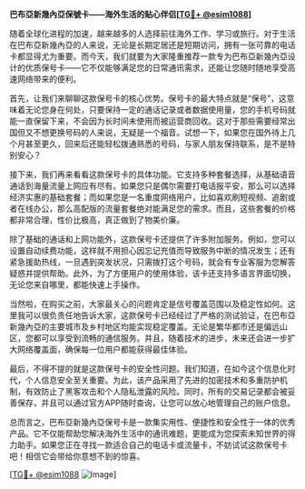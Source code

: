 **巴布亞新幾內亞保號卡——海外生活的贴心伴侣[[TG💪+ @esim1088](https://t.me/s/esim1088)]**

随着全球化进程的加速，越来越多的人选择前往海外工作、学习或旅行。对于生活在巴布亞新幾內亞的人来说，无论是长期定居还是短期访问，拥有一张可靠的电话卡都显得尤为重要。而今天，我们就要为大家隆重推荐一款专为巴布亞新幾內亞设计的优质保号卡——它不仅能够满足您的日常通讯需求，还能让您随时随地享受高速网络带来的便利。

首先，让我们来聊聊这款保号卡的核心优势。保号卡的最大特点就是“保号”，这意味着无论您身在何处，只要保持一定的通话记录或者数据使用量，您的手机号码就能一直保留下来，不会因为长时间未使用而被运营商回收。这对于那些需要经常出国但又不想更换号码的人来说，无疑是一个福音。试想一下，如果您在国外待上几个月甚至更久，回来后还能轻松拨通熟悉的号码，与家人朋友保持联系，是不是特别安心？

接下来，我们再来看看这款保号卡的具体功能。它支持多种套餐选择，从基础语音通话到海量流量上网应有尽有。如果您只是偶尔需要打电话报平安，那么可以选择经济实惠的基础套餐；而如果您是一名重度网络用户，比如喜欢刷短视频、追剧或者在线办公，那么高配版的流量套餐绝对能满足您的需求。而且，这些套餐的价格都非常合理，性价比极高，真正做到了物美价廉。

除了基础的通话和上网功能外，这款保号卡还提供了许多附加服务。例如，您可以设置自动续费功能，这样就不用担心因忘记充值而导致服务中断的情况发生；还有紧急援助热线，一旦遇到突发状况，只需拨打这个号码，就会有专业客服为您解答疑惑并提供帮助。此外，为了方便用户的使用体验，该卡还支持多语言界面切换，无论您来自哪里，都能快速上手操作。

当然啦，在购买之前，大家最关心的问题肯定是信号覆盖范围以及稳定性如何。这里我可以很负责任地告诉大家，这款保号卡已经经过了严格的测试验证，在巴布亞新幾內亞的主要城市及乡村地区均能实现稳定覆盖。无论是繁华都市还是偏远山区，您都可以享受到流畅的通信服务。并且，随着技术的进步，未来还会进一步扩大网络覆盖面，确保每一位用户都能获得最佳体验。

最后，不得不提的就是这款保号卡的安全性问题。我们知道，在如今这个信息化时代，个人信息安全至关重要。为此，该产品采用了先进的加密技术和多重防护机制，有效防止了黑客攻击和个人隐私泄露的风险。同时，所有的交易记录都会被妥善保存，并且可以通过官方APP随时查询，让您可以放心地管理自己的账户信息。

总而言之，巴布亞新幾內亞保号卡是一款集实用性、便捷性和安全性于一体的优秀产品。它不仅能帮助您解决海外生活中的通讯难题，更能成为您探索未知世界的得力助手。如果您正在寻找一款适合自己的电话卡或流量卡，不妨试试这款保号卡吧！相信它会带给你意想不到的惊喜。

[[TG💪+ @esim1088](https://t.me/s/esim1088) ![Image](https://i.postimg.cc/4NQfJmqS/Snipaste-2025-05-13-00-14-12.png)]